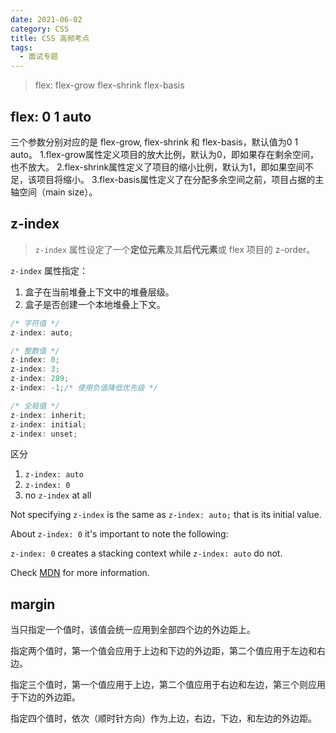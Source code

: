 ```yaml
---
date: 2021-06-02
category: CSS
title: CSS 高频考点
tags:
  - 面试专题
---
```


> flex:  flex-grow  flex-shrink  flex-basis

<!-- more -->

## flex: 0 1 auto

三个参数分别对应的是 flex-grow, flex-shrink 和 flex-basis，默认值为0 1 auto。
1.flex-grow属性定义项目的放大比例，默认为0，即如果存在剩余空间，也不放大。
2.flex-shrink属性定义了项目的缩小比例，默认为1，即如果空间不足，该项目将缩小。
3.flex-basis属性定义了在分配多余空间之前，项目占据的主轴空间（main size）。



## z-index

> `z-index` 属性设定了一个**定位元素**及其**后代元素**或 flex 项目的 z-order。 

`z-index` 属性指定：

1. 盒子在当前堆叠上下文中的堆叠层级。
2. 盒子是否创建一个本地堆叠上下文。

```javascript
/* 字符值 */
z-index: auto;

/* 整数值 */
z-index: 0;
z-index: 3;
z-index: 289;
z-index: -1;/* 使用负值降低优先级 */

/* 全局值 */
z-index: inherit;
z-index: initial;
z-index: unset;
```

区分

1. `z-index: auto`
2. `z-index: 0`
3. no `z-index` at all

Not specifying `z-index` is the same as `z-index: auto;` that is its initial value.

About `z-index: 0` it's important to note the following:

`z-index: 0` creates a stacking context while `z-index: auto` do not. 

Check [MDN](https://developer.mozilla.org/en-US/docs/Web/CSS/CSS_Positioning/Understanding_z_index/The_stacking_context) for more information.



## margin

当只指定一个值时，该值会统一应用到全部四个边的外边距上。

指定两个值时，第一个值会应用于上边和下边的外边距，第二个值应用于左边和右边。

指定三个值时，第一个值应用于上边，第二个值应用于右边和左边，第三个则应用于下边的外边距。

指定四个值时，依次（顺时针方向）作为上边，右边，下边，和左边的外边距。